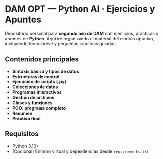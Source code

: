 # DAM OPT — Python AI · Ejercicios y Apuntes

Repositorio personal para **segundo año de DAM** con ejercicios, prácticas y apuntes de **Python**. Aquí iré organizando el material del módulo optativo, incluyendo teoría breve y pequeñas prácticas guiadas.

## Contenidos principales
- **Sintaxis básica y tipos de datos**
- **Estructuras de control**
- **Ejecución de scripts (.py)**
- **Colecciones de datos**
- **Programas interactivos**
- **Gestión de archivos**
- **Clases y funciones**
- **POO: programa completo**
- **Resumen**
- **Práctica final**

## Requisitos
- Python 3.10+
- (Opcional) Entorno virtual y dependencias desde `requirements.txt`
